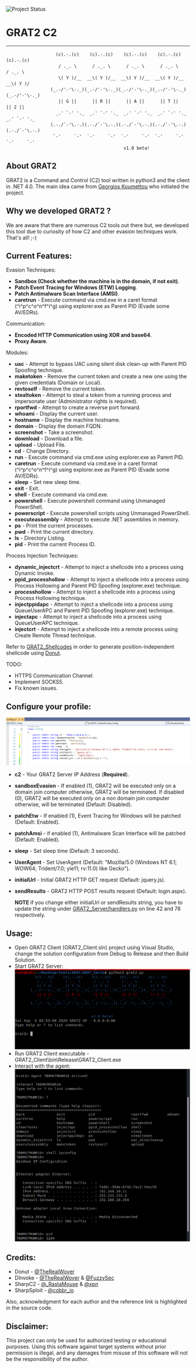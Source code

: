 ![Project Status](https://img.shields.io/badge/status-BETA-yellow?style=flat-square)

# GRAT2 C2

----

```
                   (c).-.(c)    (c).-.(c)    (c).-.(c)    (c).-.(c)    (c).-.(c)
                    / ._. \      / ._. \      / ._. \      / ._. \      / ._. \
                    \( Y )/__  __\( Y )/__  __\( Y )/__  __\( Y )/__  __\( Y )/
                 (_.-/'-'\-._)(_.-/'-'\-._)(_.-/'-'\-._)(_.-/'-'\-._)(_.-/'-'\-._)
                    || G ||      || R ||      || A ||      || T ||      || 2 ||
                   _.' `-' '._  _.' `-' '._  _.' `-' '._  _.' `-' '._  _.' `-' '._
                 (.-./`-'\.-.)(.-./`-`\.-.)(.-./`-'\.-.)(.-./`-'\.-.)(.-./`-'\.-.)
                  `-'     `-'  `-'     `-'  `-'     `-'  `-'     `-'  `-'     `-'
                                             v1.0 beta!
```

## About GRAT2

GRAT2 is a Command and Control (C2) tool written in python3 and the client in .NET 4.0. The main idea came from [Georgios Koumettou](https://www.linkedin.com/in/georgios-koumettou/) who initiated the project.

## Why we developed GRAT2 ?

We are aware that there are numerous C2 tools out there but, we developed this tool due to curiosity of how C2 and other evasion techniques work. That's all! ;-)

## Current Features:

Evasion Techniques:

- **Sandbox (Check whether the machine is in the domain, if not exit)**.
- **Patch Event Tracing for Windows (ETW) Logging**.
- **Patch Antimalware Scan Interface (AMSI)**.
- **caretrun** - Execute command via cmd.exe in a caret format (^i^p^c^o^n^f^i^g) using explorer.exe as Parent PID (Evade some AV/EDRs).

Communication:

- **Encoded HTTP Communication using XOR and base64**.
- **Proxy Aware**.

Modules:

- **uac** - Attempt to bypass UAC using silent disk clean-up with Parent PID Spoofing technique.
- **maketoken** - Remove the current token and create a new one using the given credentials (Domain or Local).
- **revtoself** - Remove the current token.
- **stealtoken** - Attempt to steal a token from a running process and impersonate user (Administrator rights is required).
- **rportfwd** - Attempt to create a reverse port forward.
- **whoami** - Display the current user.
- **hostname** - Display the machine hostname.
- **domain** - Display the domain FQDN.
- **screenshot** - Take a screenshot.
- **download** - Download a file.
- **upload** - Upload File.
- **cd** - Change Directory.
- **run** - Execute command via cmd.exe using explorer.exe as Parent PID.
- **caretrun** - Execute command via cmd.exe in a caret format (^i^p^c^o^n^f^i^g) using explorer.exe as Parent PID (Evade some AV/EDRs).
- **sleep** - Set new sleep time.
- **exit** - Exit.
- **shell** - Execute command via cmd.exe.
- **powershell** - Execute powershell command using Unmanaged PowerShell.
- **powerscript** - Execute powershell scripts using Unmanaged PowerShell.
- **executeassembly** - Attempt to execute .NET assemblies in memory.
- **ps** - Print the current processes.
- **pwd** - Print the current directory.
- **ls** - Directory Listing.
- **pid** - Print the current Process ID.

Process Injection Techniques:

- **dynamic_injectcrt** - Attempt to inject a shellcode into a process using Dynamic Invoke.
- **ppid_processhollow** - Attempt to inject a shellcode into a process using Process Hollowing and Parent PID Spoofing (explorer.exe) technique. 
- **processhollow** - Attempt to inject a shellcode into a process using Process Hollowing technique.
- **injectppidapc** - Attempt to inject a shellcode into a process using QueueUserAPC and Parent PID Spoofing (explorer.exe) technique. 
- **injectapc** - Attempt to inject a shellcode into a process using QueueUserAPC technique.
- **injectcrt** - Attempt to inject a shellcode into a remote process using Create Remote Thread technique.

Refer to [GRAT2_Shellcodes](/GRAT2_Server/GRAT2_Shellcodes/) in order to generate position-independent shellcode using [Donut](https://github.com/TheWover/donut).

TODO:

- HTTPS Communication Channel.
- Implement SOCKS5.
- Fix known issues.

## Configure your profile:

![GRAT2 Config Profile](/images/config.PNG)

- **c2** - Your GRAT2 Server IP Address (**Required**).
- **sandboxEvasion** - If enabled (1), GRAT2 will be executed only on a domain join computer otherwise, GRAT2 will be terminated. If disabled (0), GRAT2 will be executed only on a non domain join computer otherwise, will be terminated (Default: Disabled).
- **patchEtw** - If enabled (1), Event Tracing for Windows will be patched (Default: Enabled).
- **patchAmsi** - if enabled (1), Antimalware Scan Interface will be patched (Default: Enabled).
- **sleep** - Set sleep time (Default: 3 seconds).
- **UserAgent** - Set UserAgent (Default: "Mozilla/5.0 (Windows NT 6.1; WOW64; Trident/7.0; yie11; rv:11.0) like Gecko").
- **initialUrl** - Initial GRAT2 HTTP GET request (Default: jquery.js).
- **sendResults** - GRAT2 HTTP POST results request (Default: login.aspx).
  
  **NOTE** if you change either initialUrl or sendResults string, you have to update the string under [GRAT2_Server/handlers.py](/GRAT2_Server/handlers.py#L42) on line 42 and 78 respectively.

## Usage:

- Open GRAT2 Client (GRAT2_Client.sln) project using Visual Studio, change the solution configuration from Debug to Release and then Build Solution.
- Start GRAT2 Server:
![GRAT2 Start Server](/images/start_server.PNG)
- Run GRAT2 Client executable - GRAT2_Client\bin\Release\GRAT2_Client.exe
- Interact with the agent:
![GRAT2 Interact](/images/interact_agent.PNG)

## Credits:

* Donut - [@TheRealWover](https://twitter.com/TheRealWover)
* DInvoke - [@TheRealWover](https://twitter.com/TheRealWover) & [@FuzzySec](https://twitter.com/FuzzySec)
* SharpC2 - [@_RastaMouse](https://twitter.com/_RastaMouse) & [@_xpn_](https://twitter.com/_xpn_)
* SharpSploit - [@cobbr_io](https://twitter.com/cobbr_io)

Also, acknowledgment for each author and the reference link is highlighted in the source code.

## Disclaimer:

This project can only be used for authorized testing or educational purposes. Using this software against target systems without prior permission is illegal, and any damages from misuse of this software will not be the responsibility of the author.
